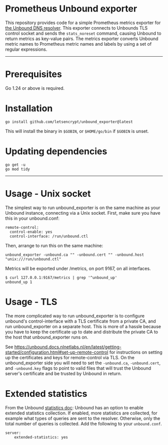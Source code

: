 # Prometheus Unbound exporter

This repository provides code for a simple Prometheus metrics exporter
for [the Unbound DNS resolver](https://unbound.net/). This exporter
connects to Unbounds TLS control socket and sends the `stats_noreset`
command, causing Unbound to return metrics as key-value pairs. The
metrics exporter converts Unbound metric names to Prometheus metric
names and labels by using a set of regular expressions.

- - - -

# Prerequisites

Go 1.24 or above is required.

# Installation

    go install github.com/letsencrypt/unbound_exporter@latest

This will install the binary in `$GOBIN`, or `$HOME/go/bin` if
`$GOBIN` is unset.

# Updating dependencies

```
go get -u
go mod tidy
```

- - - -

# Usage - Unix socket

The simplest way to run unbound_exporter is on the same machine as your Unbound instance, connecting via a Unix socket. First, make sure you have this in your unbound.conf:

    remote-control:
      control-enable: yes
      control-interface: /run/unbound.ctl

Then, arrange to run this on the same machine:

    unbound_exporter -unbound.ca "" -unbound.cert "" -unbound.host "unix:///run/unbound.ctl"

Metrics will be exported under /metrics, on port 9167, on all interfaces.

    $ curl 127.0.0.1:9167/metrics | grep '^unbound_up'
    unbound_up 1

# Usage - TLS

The more complicated way to run unbound_exporter is to configure unbound's control-interface with a TLS certificate from a private CA, and run unbound_exporter on a separate host. This is more of a hassle because you have to keep the certificate up to date and distribute the private CA to the host that unbound_exporter runs on.

See https://unbound.docs.nlnetlabs.nl/en/latest/getting-started/configuration.html#set-up-remote-control for instructions on setting up the certificates and keys for remote-control via TLS. On the unbound_exporter side you will need to set the `-unbound.ca`, `-unbound.cert`, and `-unbound.key` flags to point to valid files that will trust the Unbound server's certificate and be trusted by Unbound in return.

# Extended statistics

From the Unbound [statistics doc](https://www.nlnetlabs.nl/documentation/unbound/howto-statistics/): Unbound has an option to enable extended statistics collection. If enabled, more statistics are collected, for example what types of queries are sent to the resolver. Otherwise, only the total number of queries is collected. Add the following to your `unbound.conf`.

    server:
	    extended-statistics: yes

